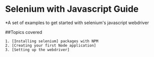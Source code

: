 # Selenium with Javascript Guide

*A set of examples to get started with selenium's javascript webdriver


##Topics covered

    1. [Installing selenium] packages with NPM
    2. [Creating your first Node application]
    3. [Setting up the webdriver]